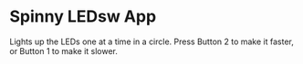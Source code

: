 Spinny LEDsw App
=========

Lights up the LEDs one at a time in a circle. Press Button 2 to make it faster, or Button 1 to make it slower.

